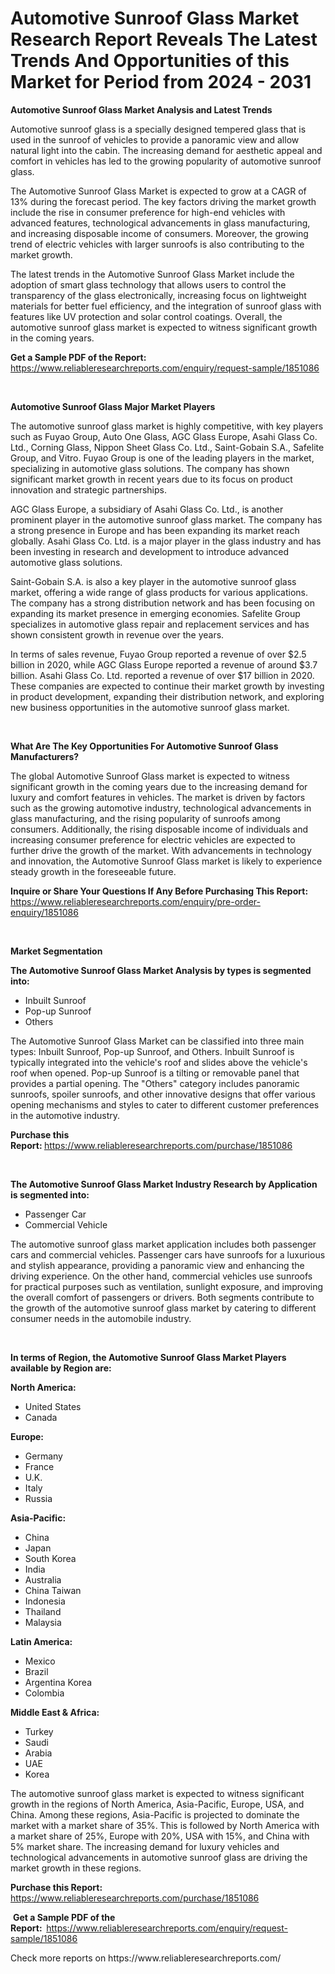 <p><h1>Automotive Sunroof Glass Market Research Report Reveals The Latest Trends And Opportunities of this Market for Period from 2024 - 2031</h1></p><p><strong>Automotive Sunroof Glass Market Analysis and Latest Trends</strong></p>
<p><p>Automotive sunroof glass is a specially designed tempered glass that is used in the sunroof of vehicles to provide a panoramic view and allow natural light into the cabin. The increasing demand for aesthetic appeal and comfort in vehicles has led to the growing popularity of automotive sunroof glass.</p><p>The Automotive Sunroof Glass Market is expected to grow at a CAGR of 13% during the forecast period. The key factors driving the market growth include the rise in consumer preference for high-end vehicles with advanced features, technological advancements in glass manufacturing, and increasing disposable income of consumers. Moreover, the growing trend of electric vehicles with larger sunroofs is also contributing to the market growth.</p><p>The latest trends in the Automotive Sunroof Glass Market include the adoption of smart glass technology that allows users to control the transparency of the glass electronically, increasing focus on lightweight materials for better fuel efficiency, and the integration of sunroof glass with features like UV protection and solar control coatings. Overall, the automotive sunroof glass market is expected to witness significant growth in the coming years.</p></p>
<p><strong>Get a Sample PDF of the Report:&nbsp;</strong> <a href="https://www.reliableresearchreports.com/enquiry/request-sample/1851086">https://www.reliableresearchreports.com/enquiry/request-sample/1851086</a></p>
<p>&nbsp;</p>
<p><strong>Automotive Sunroof Glass Major Market Players</strong></p>
<p><p>The automotive sunroof glass market is highly competitive, with key players such as Fuyao Group, Auto One Glass, AGC Glass Europe, Asahi Glass Co. Ltd., Corning Glass, Nippon Sheet Glass Co. Ltd., Saint-Gobain S.A., Safelite Group, and Vitro. Fuyao Group is one of the leading players in the market, specializing in automotive glass solutions. The company has shown significant market growth in recent years due to its focus on product innovation and strategic partnerships.</p><p>AGC Glass Europe, a subsidiary of Asahi Glass Co. Ltd., is another prominent player in the automotive sunroof glass market. The company has a strong presence in Europe and has been expanding its market reach globally. Asahi Glass Co. Ltd. is a major player in the glass industry and has been investing in research and development to introduce advanced automotive glass solutions.</p><p>Saint-Gobain S.A. is also a key player in the automotive sunroof glass market, offering a wide range of glass products for various applications. The company has a strong distribution network and has been focusing on expanding its market presence in emerging economies. Safelite Group specializes in automotive glass repair and replacement services and has shown consistent growth in revenue over the years.</p><p>In terms of sales revenue, Fuyao Group reported a revenue of over $2.5 billion in 2020, while AGC Glass Europe reported a revenue of around $3.7 billion. Asahi Glass Co. Ltd. reported a revenue of over $17 billion in 2020. These companies are expected to continue their market growth by investing in product development, expanding their distribution network, and exploring new business opportunities in the automotive sunroof glass market.</p></p>
<p>&nbsp;</p>
<p><strong>What Are The Key Opportunities For Automotive Sunroof Glass Manufacturers?</strong></p>
<p><p>The global Automotive Sunroof Glass market is expected to witness significant growth in the coming years due to the increasing demand for luxury and comfort features in vehicles. The market is driven by factors such as the growing automotive industry, technological advancements in glass manufacturing, and the rising popularity of sunroofs among consumers. Additionally, the rising disposable income of individuals and increasing consumer preference for electric vehicles are expected to further drive the growth of the market. With advancements in technology and innovation, the Automotive Sunroof Glass market is likely to experience steady growth in the foreseeable future.</p></p>
<p><strong>Inquire or Share Your Questions If Any Before Purchasing This Report:</strong> <a href="https://www.reliableresearchreports.com/enquiry/pre-order-enquiry/1851086">https://www.reliableresearchreports.com/enquiry/pre-order-enquiry/1851086</a></p>
<p>&nbsp;</p>
<p><strong>Market Segmentation</strong></p>
<p><strong>The Automotive Sunroof Glass Market Analysis by types is segmented into:</strong></p>
<p><ul><li>Inbuilt Sunroof</li><li>Pop-up Sunroof</li><li>Others</li></ul></p>
<p><p>The Automotive Sunroof Glass Market can be classified into three main types: Inbuilt Sunroof, Pop-up Sunroof, and Others. Inbuilt Sunroof is typically integrated into the vehicle's roof and slides above the vehicle's roof when opened. Pop-up Sunroof is a tilting or removable panel that provides a partial opening. The "Others" category includes panoramic sunroofs, spoiler sunroofs, and other innovative designs that offer various opening mechanisms and styles to cater to different customer preferences in the automotive industry.</p></p>
<p><strong>Purchase this Report:&nbsp;</strong><a href="https://www.reliableresearchreports.com/purchase/1851086">https://www.reliableresearchreports.com/purchase/1851086</a></p>
<p>&nbsp;</p>
<p><strong>The Automotive Sunroof Glass Market Industry Research by Application is segmented into:</strong></p>
<p><ul><li>Passenger Car</li><li>Commercial Vehicle</li></ul></p>
<p><p>The automotive sunroof glass market application includes both passenger cars and commercial vehicles. Passenger cars have sunroofs for a luxurious and stylish appearance, providing a panoramic view and enhancing the driving experience. On the other hand, commercial vehicles use sunroofs for practical purposes such as ventilation, sunlight exposure, and improving the overall comfort of passengers or drivers. Both segments contribute to the growth of the automotive sunroof glass market by catering to different consumer needs in the automobile industry.</p></p>
<p>&nbsp;</p>
<p><strong>In terms of Region, the Automotive Sunroof Glass Market Players available by Region are:</strong></p>
<p>
    <p> <strong> North America: </strong>
        <ul>
            <li>United States</li>
            <li>Canada</li>
        </ul>
        </p> 
    <p> <strong> Europe: </strong>
        <ul>
            <li>Germany</li>
            <li>France</li>
            <li>U.K.</li>
            <li>Italy</li>
            <li>Russia</li>
        </ul>
        </p> 
    <p> <strong> Asia-Pacific: </strong>
        <ul>
            <li>China</li>
            <li>Japan</li>
            <li>South Korea</li>
            <li>India</li>
            <li>Australia</li>
            <li>China Taiwan</li>
            <li>Indonesia</li>
            <li>Thailand</li>
            <li>Malaysia</li>
        </ul>
        </p> 
    <p> <strong> Latin America: </strong>
        <ul>
            <li>Mexico</li>
            <li>Brazil</li>
            <li>Argentina Korea</li>
            <li>Colombia</li>
        </ul>
        </p> 
    <p> <strong> Middle East & Africa: </strong>
        <ul>
            <li>Turkey</li>
            <li>Saudi</li>
            <li>Arabia</li>
            <li>UAE</li>
            <li>Korea</li>
        </ul>
    </p>
    </p>
<p><p>The automotive sunroof glass market is expected to witness significant growth in the regions of North America, Asia-Pacific, Europe, USA, and China. Among these regions, Asia-Pacific is projected to dominate the market with a market share of 35%. This is followed by North America with a market share of 25%, Europe with 20%, USA with 15%, and China with 5% market share. The increasing demand for luxury vehicles and technological advancements in automotive sunroof glass are driving the market growth in these regions.</p></p>
<p><strong>Purchase this Report: </strong><a href="https://www.reliableresearchreports.com/purchase/1851086">https://www.reliableresearchreports.com/purchase/1851086</a></p>
<p>&nbsp;<strong>Get a Sample PDF of the Report:&nbsp;&nbsp;</strong><a href="https://www.reliableresearchreports.com/enquiry/request-sample/1851086">https://www.reliableresearchreports.com/enquiry/request-sample/1851086</a></p>
<p><strong></strong></p>
<p>Check more reports on https://www.reliableresearchreports.com/</p>